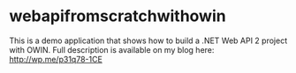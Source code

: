 # webapifromscratchwithowin
This is a demo application that shows how to build a .NET Web API 2 project with OWIN. Full description is available on my blog here: http://wp.me/p31q78-1CE
